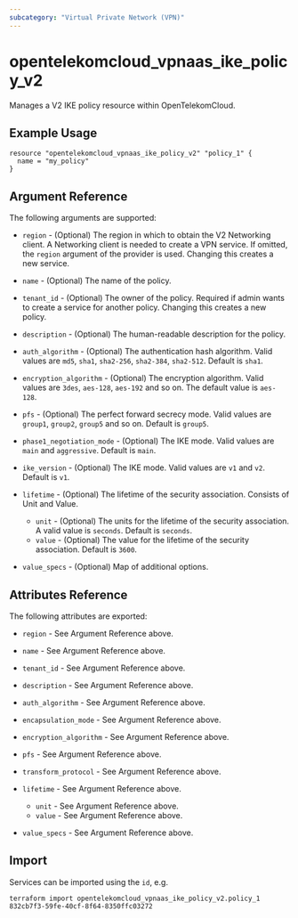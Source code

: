 ```yaml
---
subcategory: "Virtual Private Network (VPN)"
---
```


# opentelekomcloud_vpnaas_ike_policy_v2

Manages a V2 IKE policy resource within OpenTelekomCloud.

## Example Usage

```hcl
resource "opentelekomcloud_vpnaas_ike_policy_v2" "policy_1" {
  name = "my_policy"
}
```

## Argument Reference

The following arguments are supported:

* `region` - (Optional) The region in which to obtain the V2 Networking client.
  A Networking client is needed to create a VPN service. If omitted, the
  `region` argument of the provider is used. Changing this creates a new service.

* `name` - (Optional) The name of the policy.

* `tenant_id` - (Optional) The owner of the policy. Required if admin wants to
  create a service for another policy. Changing this creates a new policy.

* `description` - (Optional) The human-readable description for the policy.

* `auth_algorithm` - (Optional) The authentication hash algorithm. Valid values are `md5`,
  `sha1`, `sha2-256`, `sha2-384`, `sha2-512`. Default is `sha1`.

* `encryption_algorithm` - (Optional) The encryption algorithm. Valid values are `3des`, `aes-128`, `aes-192` and so on.
  The default value is `aes-128`.

* `pfs` - (Optional) The perfect forward secrecy mode. Valid values are `group1`, `group2`, `group5` and so on.
  Default is `group5`.

* `phase1_negotiation_mode` - (Optional) The IKE mode. Valid values are `main` and `aggressive`. Default is `main`.

* `ike_version` - (Optional) The IKE mode. Valid values are `v1` and `v2`. Default is `v1`.

* `lifetime` - (Optional) The lifetime of the security association. Consists of Unit and Value.
  * `unit` - (Optional) The units for the lifetime of the security association. A valid value is `seconds`. Default is `seconds`.
  * `value` - (Optional) The value for the lifetime of the security association. Default is `3600`.

* `value_specs` - (Optional) Map of additional options.

## Attributes Reference

The following attributes are exported:

* `region` - See Argument Reference above.

* `name` - See Argument Reference above.

* `tenant_id` - See Argument Reference above.

* `description` - See Argument Reference above.

* `auth_algorithm` - See Argument Reference above.

* `encapsulation_mode` - See Argument Reference above.

* `encryption_algorithm` - See Argument Reference above.

* `pfs` - See Argument Reference above.

* `transform_protocol` - See Argument Reference above.

* `lifetime` - See Argument Reference above.
  * `unit` - See Argument Reference above.
  * `value` - See Argument Reference above.

* `value_specs` - See Argument Reference above.

## Import

Services can be imported using the `id`, e.g.

```
terraform import opentelekomcloud_vpnaas_ike_policy_v2.policy_1 832cb7f3-59fe-40cf-8f64-8350ffc03272
```
